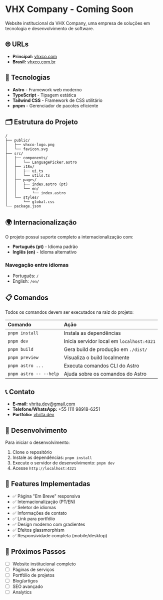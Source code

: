 # VHX Company - Coming Soon

Website institucional da VHX Company, uma empresa de soluções em tecnologia e desenvolvimento de software.

## 🌐 URLs

- **Principal:** [vhxco.com](https://vhxco.com)
- **Brasil:** [vhxco.com.br](https://vhxco.com.br)

## 🚀 Tecnologias

- **Astro** - Framework web moderno
- **TypeScript** - Tipagem estática
- **Tailwind CSS** - Framework de CSS utilitário
- **pnpm** - Gerenciador de pacotes eficiente

## 🗂️ Estrutura do Projeto

```text
/
├── public/
│   ├── vhxco-logo.png
│   └── favicon.svg
├── src/
│   ├── components/
│   │   └── LanguagePicker.astro
│   ├── i18n/
│   │   ├── ui.ts
│   │   └── utils.ts
│   ├── pages/
│   │   ├── index.astro (pt)
│   │   └── en/
│   │       └── index.astro
│   └── styles/
│       └── global.css
└── package.json
```

## 🌍 Internacionalização

O projeto possui suporte completo a internacionalização com:

- **Português (pt)** - Idioma padrão
- **Inglês (en)** - Idioma alternativo

### Navegação entre idiomas

- Português: `/`
- English: `/en/`

## 📋 Comandos

Todos os comandos devem ser executados na raiz do projeto:

| Comando                   | Ação                                            |
| :------------------------ | :---------------------------------------------- |
| `pnpm install`            | Instala as dependências                         |
| `pnpm dev`                | Inicia servidor local em `localhost:4321`      |
| `pnpm build`              | Gera build de produção em `./dist/`            |
| `pnpm preview`            | Visualiza o build localmente                    |
| `pnpm astro ...`          | Executa comandos CLI do Astro                  |
| `pnpm astro -- --help`    | Ajuda sobre os comandos do Astro               |

## 📞 Contato

- **E-mail:** [vhrita.dev@gmail.com](mailto:vhrita.dev@gmail.com)
- **Telefone/WhatsApp:** +55 (11) 98918-6251
- **Portfólio:** [vhrita.dev](https://vhrita.dev)

## 🔄 Desenvolvimento

Para iniciar o desenvolvimento:

1. Clone o repositório
2. Instale as dependências: `pnpm install`
3. Execute o servidor de desenvolvimento: `pnpm dev`
4. Acesse `http://localhost:4321`

## 🌟 Features Implementadas

- ✅ Página "Em Breve" responsiva
- ✅ Internacionalização (PT/EN)
- ✅ Seletor de idiomas
- ✅ Informações de contato
- ✅ Link para portfólio
- ✅ Design moderno com gradientes
- ✅ Efeitos glassmorphism
- ✅ Responsividade completa (mobile/desktop)

## 🔮 Próximos Passos

- [ ] Website institucional completo
- [ ] Páginas de serviços
- [ ] Portfólio de projetos
- [ ] Blog/artigos
- [ ] SEO avançado
- [ ] Analytics
